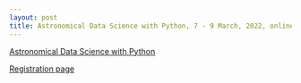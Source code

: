 ```yaml
---
layout: post
title: Astronomical Data Science with Python, 7 - 9 March, 2022, online
---
```

[Astronomical Data Science with Python](https://esciencecenter-digital-skills.github.io/2022-03-07-dc-astronomy/)

[Registration page](https://www.eventbrite.com/e/astronomical-data-science-with-python-tickets-266906483477)

